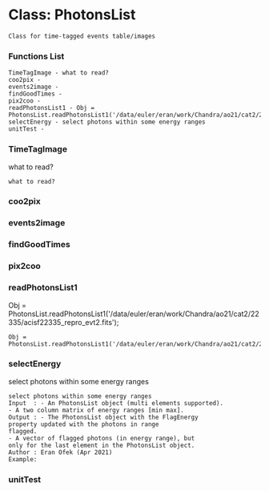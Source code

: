 # Class: PhotonsList



    
    Class for time-tagged events table/images  
      
      
      
      

### Functions List

    TimeTagImage - what to read?
    coo2pix - 
    events2image - 
    findGoodTimes - 
    pix2coo - 
    readPhotonsList1 - Obj = PhotonsList.readPhotonsList1('/data/euler/eran/work/Chandra/ao21/cat2/22335/acisf22335_repro_evt2.fits');
    selectEnergy - select photons within some energy ranges
    unitTest - 

### TimeTagImage

what to read?


    
    what to read?  
      


### coo2pix




    
      


### events2image




    
      
      
      


### findGoodTimes




    
      
      


### pix2coo




    
      


### readPhotonsList1

Obj = PhotonsList.readPhotonsList1('/data/euler/eran/work/Chandra/ao21/cat2/22335/acisf22335_repro_evt2.fits');


    
      
    Obj = PhotonsList.readPhotonsList1('/data/euler/eran/work/Chandra/ao21/cat2/22335/acisf22335_repro_evt2.fits');  
      


### selectEnergy

select photons within some energy ranges


    
    select photons within some energy ranges  
    Input  : - An PhotonsList object (multi elements supported).  
    - A two column matrix of energy ranges [min max].  
    Output : - The PhotonsList object with the FlagEnergy  
    property updated with the photons in range  
    flagged.  
    - A vector of flagged photons (in energy range), but  
    only for the last element in the PhotonsList object.  
    Author : Eran Ofek (Apr 2021)  
    Example:  
      


### unitTest




    
      


